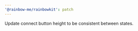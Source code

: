 ```yaml
---
'@rainbow-me/rainbowkit': patch
---
```


Update connect button height to be consistent between states.
